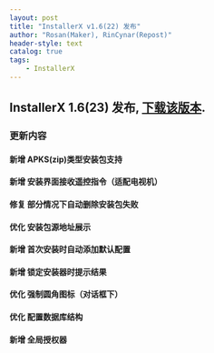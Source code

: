```yaml
---
layout: post
title: "InstallerX v1.6(22) 发布"
author: "Rosan(Maker), RinCynar(Repost)"
header-style: text
catalog: true
tags:
    - InstallerX
---
```


## InstallerX 1.6(23) 发布, [下载该版本](/file/InstallerX_1.6(22).apk).

### 更新内容

#### 新增 APKS(zip)类型安装包支持

#### 新增 安装界面接收遥控指令（适配电视机）

#### 修复 部分情况下自动删除安装包失败

#### 优化 安装包源地址展示

#### 新增 首次安装时自动添加默认配置

#### 新增 锁定安装器时提示结果

#### 优化 强制圆角图标（对话框下）

#### 优化 配置数据库结构

#### 新增 全局授权器